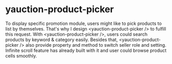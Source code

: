 # yauction-product-picker
To display specific promotion module, users might like to pick products to list by themselves. That's why I design &lt;yauction-product-picker /> to fulfill this request. With &lt;yauction-product-picker />, users could search products by keyword &amp; category easily. Besides that, &lt;yauction-product-picker /> also provide property and method to switch seller role and setting. Infinite scroll feature has already built with it and user could browse product cells smoothly.
